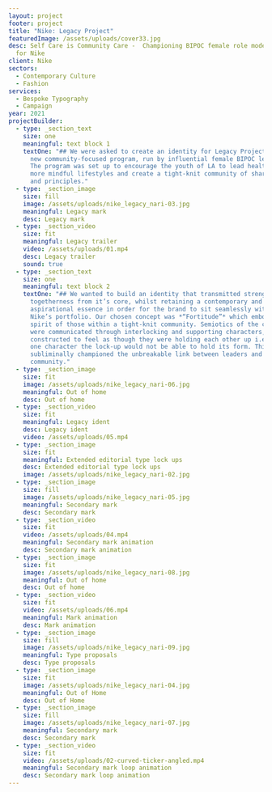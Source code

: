 ```yaml
---
layout: project
footer: project
title: "Nike: Legacy Project"
featuredImage: /assets/uploads/cover33.jpg
desc: Self Care is Community Care -  Championing BIPOC female role models in LA
  for Nike
client: Nike
sectors:
  - Contemporary Culture
  - Fashion
services:
  - Bespoke Typography
  - Campaign
year: 2021
projectBuilder:
  - type: _section_text
    size: one
    meaningful: text block 1
    textOne: "## We were asked to create an identity for Legacy Project, Nike LA’s
      new community-focused program, run by influential female BIPOC leaders.
      The program was set up to encourage the youth of LA to lead healthier and
      more mindful lifestyles and create a tight-knit community of shared values
      and principles."
  - type: _section_image
    size: fill
    image: /assets/uploads/nike_legacy_nari-03.jpg
    meaningful: Legacy mark
    desc: Legacy mark
  - type: _section_video
    size: fit
    meaningful: Legacy trailer
    video: /assets/uploads/01.mp4
    desc: Legacy trailer
    sound: true
  - type: _section_text
    size: one
    meaningful: text block 2
    textOne: "## We wanted to build an identity that transmitted strength and
      togetherness from it’s core, whilst retaining a contemporary and
      aspirational essence in order for the brand to sit seamlessly within
      Nike’s portfolio. Our chosen concept was *“Fortitude”* which embodied the
      spirit of those within a tight-knit community. Semiotics of the concept
      were communicated through interlocking and supporting characters,
      constructed to feel as though they were holding each other up i.e. without
      one character the lock-up would not be able to hold its form. This
      subliminally championed the unbreakable link between leaders and their
      community."
  - type: _section_image
    size: fit
    image: /assets/uploads/nike_legacy_nari-06.jpg
    meaningful: Out of home
    desc: Out of home
  - type: _section_video
    size: fit
    meaningful: Legacy ident
    desc: Legacy ident
    video: /assets/uploads/05.mp4
  - type: _section_image
    size: fit
    meaningful: Extended editorial type lock ups
    desc: Extended editorial type lock ups
    image: /assets/uploads/nike_legacy_nari-02.jpg
  - type: _section_image
    size: fill
    image: /assets/uploads/nike_legacy_nari-05.jpg
    meaningful: Secondary mark
    desc: Secondary mark
  - type: _section_video
    size: fit
    video: /assets/uploads/04.mp4
    meaningful: Secondary mark animation
    desc: Secondary mark animation
  - type: _section_image
    size: fit
    image: /assets/uploads/nike_legacy_nari-08.jpg
    meaningful: Out of home
    desc: Out of home
  - type: _section_video
    size: fit
    video: /assets/uploads/06.mp4
    meaningful: Mark animation
    desc: Mark animation
  - type: _section_image
    size: fill
    image: /assets/uploads/nike_legacy_nari-09.jpg
    meaningful: Type proposals
    desc: Type proposals
  - type: _section_image
    size: fit
    image: /assets/uploads/nike_legacy_nari-04.jpg
    meaningful: Out of Home
    desc: Out of Home
  - type: _section_image
    size: fill
    image: /assets/uploads/nike_legacy_nari-07.jpg
    meaningful: Secondary mark
    desc: Secondary mark
  - type: _section_video
    size: fit
    video: /assets/uploads/02-curved-ticker-angled.mp4
    meaningful: Secondary mark loop animation
    desc: Secondary mark loop animation
---
```

